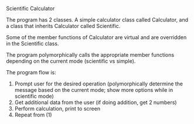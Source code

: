 Scientific Calculator

The program has 2 classes. A simple calculator class called Calculator, and a class that inherits Calculator called Scientific.

Some of the member functions of Calculator are virtual and are overridden in the Scientific class.

The program polymorphically calls the appropriate member functions depending on the current mode (scientific vs simple).

The program flow is:
1. Prompt user for the desired operation (polymorphically determine the message based on the current mode; show more options while in scientific mode)
2. Get additional data from the user (if doing addition, get 2 numbers)
3. Perform calculation, print to screen
4. Repeat from (1)
